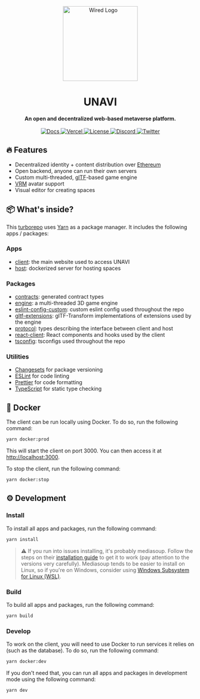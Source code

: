 <div align="center">
  <img src="./assets/Logo.png" alt="Wired Logo" height="200" />
  <h1>UNAVI</h1>
  <strong>An open and decentralized web-based metaverse platform.</strong>
</div>

<br />

<div align="center">
  <a href="https://docs.unavi.xyz">
    <img src="https://img.shields.io/badge/docs-read-informational" alt="Docs" />
  </a>
  <a href="https://unavi.xyz">
    <img src="https://therealsujitk-vercel-badge.vercel.app/?app=client-wired" alt="Vercel" />
  </a>
  <a href="https://github.com/unavi-xyz/unavi/blob/main/LICENSE">
    <img src="https://img.shields.io/github/license/unavi-xyz/unavi" alt="License" />
  </a>
  <a href="https://discord.gg/VCsAEneUMn">
    <img src="https://img.shields.io/discord/918705784311939134.svg?label=&logo=discord&logoColor=ffffff&color=7389D8&labelColor=6A7EC2" alt="Discord" />
  </a>
  <a href="https://twitter.com/unavi_xyz">
    <img src="https://img.shields.io/badge/wired__xr--1DA1F2?logo=twitter" alt="Twitter" />
  </a>
</div>

## 🔥 Features

- Decentralized identity + content distribution over [Ethereum](https://github.com/unavi-xyz/contracts)
- Open backend, anyone can run their own servers
- Custom multi-threaded, [glTF](https://github.com/KhronosGroup/glTF)-based game engine
- [VRM](https://vrm.dev/) avatar support
- Visual editor for creating spaces

## 📦 What's inside?

This [turborepo](https://turborepo.org/) uses [Yarn](https://classic.yarnpkg.com/lang/en/) as a package manager. It includes the following apps / packages:

### Apps

- [client](apps/client): the main website used to access UNAVI
- [host](apps/host): dockerized server for hosting spaces

### Packages

- [contracts](packages/contracts): generated contract types
- [engine](packages/engine): a multi-threaded 3D game engine
- [eslint-config-custom](packages/eslint-config-custom): custom eslint config used throughout the repo
- [gltf-extensions](packages/gltf-extensions): glTF-Transform implementations of extensions used by the engine
- [protocol](packages/protocol): types describing the interface between client and host
- [react-client](packages/react-client): React components and hooks used by the client
- [tsconfig](packages/tsconfig): tsconfigs used throughout the repo

### Utilities

- [Changesets](https://github.com/changesets/changesets) for package versioning
- [ESLint](https://eslint.org/) for code linting
- [Prettier](https://prettier.io) for code formatting
- [TypeScript](https://www.typescriptlang.org/) for static type checking

## 🐋 Docker

The client can be run locally using Docker. To do so, run the following command:

```bash
yarn docker:prod
```

This will start the client on port 3000. You can then access it at [http://localhost:3000](http://localhost:3000).

To stop the client, run the following command:

```bash
yarn docker:stop
```

## ⚙️ Development

### Install

To install all apps and packages, run the following command:

```bash
yarn install
```

> ⚠️ If you run into issues installing, it's probably mediasoup. Follow the steps on their [installation guide](https://mediasoup.org/documentation/v3/mediasoup/installation/) to get it to work (pay attention to the versions very carefully). Mediasoup tends to be easier to install on Linux, so if you're on Windows, consider using [Windows Subsystem for Linux (WSL)](https://docs.microsoft.com/en-us/windows/wsl/install).

### Build

To build all apps and packages, run the following command:

```bash
yarn build
```

### Develop

To work on the client, you will need to use Docker to run services it relies on (such as the database). To do so, run the following command:

```bash
yarn docker:dev
```

If you don't need that, you can run all apps and packages in development mode using the following command:

```bash
yarn dev
```
